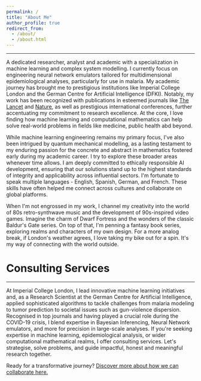 ```yaml
---
permalink: /
title: "About Me"
author_profile: true
redirect_from: 
  - /about/
  - /about.html
---
```


------

A dedicated researcher, analyst and academic with a specialization in machine learning and complex system modelling. I currently focus on engineering neural network emulators tailored for multidimensional epidemiological analyses, particularly for use in malaria. My academic journey has brought me to prestigious institutions like Imperial College London and the German Centre for Artificial Intelligence (DFKI). Notably, my work has been recognized with publications in esteemed journals like [The Lancet](https://doi.org/10.1016/S2468-2667(22)00337-1) and [Nature](https://doi.org/10.1038/s41467-023-39661-5), as well as prestigious international conferences, further accentuating my commitment to research excellence. At the core, I love finding how machine learning and computational mathematics can help solve real-world problems in fields like medicine, public health abd beyond.

While machine learning engineering remains my primary focus, I've also been intrigued by quantum mechanical modelling, as a lasting testament to my enduring passion for the concrete and abstract in mathematics fostered early during my academic career. I try to explore these broader areas whenever time allows. I am deeply committed to ethically responsible AI development, ensuring that our solutions stand up to the highest standards of integrity and applicability across influential sectors. I'm fortunate to speak multiple languages - English, Spanish, German, and French. These skills have often helped me connect across cultures and collaborate on global platforms.

When I'm not engrossed in my work, I channel my creativity into the world of 80s retro-synthwave music and the development of 90s-inspired video games. Imagine the charm of Dwarf Fortress and the wonders of the classic Baldur's Gate series. On top of that, I'm penning a fantasy book series, exploring realms and characters of my own design. For a more analog break, if London's weather agrees, I love taking my bike out for a spin. It's my way of connecting with the world outside.

# Consulting Services
------

At Imperial College London, I lead innovative machine learning initiatives and, as a Research Scientist at the German Centre for Artificial Intelligence, applied sophisticated algorithms to tackle challenges from malaria modeling to tumor prediction to societal issues such as gun-violence dispersion. Recognised in top journals and having played a crucial role during the COVID-19 crisis, I blend expertise in Bayesian Inferencing, Neural Network emulators, and more for precision in large-scale analyses. If you're seeking expertise in machine learning, epidemiological analysis, or wider computational mathematical realms, I offer consulting services. Let's strategise, solve problems, and guide impactful, honest and meaningful research together.

Ready for a transformative journey? [Discover more about how we can collaborate here.](/consulting/)